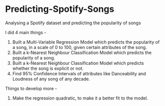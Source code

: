 # Predicting-Spotify-Songs
Analysing a Spotify dataset and predicting the popularity of songs

I did 4 main things - 
1. Built a Multi-Variable Regression Model which predicts the popularity of a song, in a scale of 0 to 100, given certain attributes of the song.
2. Built a k-Nearest Neighbour Classification Model which predicts the popularity of a song.
3. Built a k-Nearest Neighbour Classification Model which predicts whether the song is explicit or not.
4. Find 95% Confidence Intervals of attributes like Danceability and Loudness of any song of any decade.

Things to develop more - 
1. Make the regression quadratic, to make it a better fit to the model.
